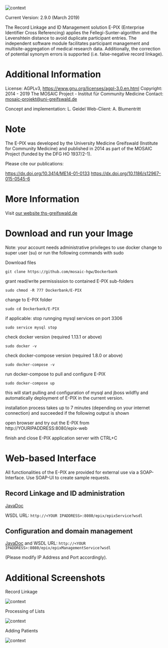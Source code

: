 ![context](https://user-images.githubusercontent.com/12081369/49164561-a4481500-f32f-11e8-9f0d-fa7a730f4b9d.png)

Current Version: 2.9.0 (March 2019)

The Record Linkage and ID Management solution E-PIX (Enterprise Identifier Cross Referencing) applies the Fellegi-Sunter-algorithm and the Levenshtein distance to avoid duplicate participant entries. The independent software module facilitates participant management and multisite-aggregation of medical research data. Additionally, the correction of potential synonym errors is supported (i.e. false-negative record linkage).

# Additional Information #
License: AGPLv3, https://www.gnu.org/licenses/agpl-3.0.en.html
Copyright: 2014 - 2019 The MOSAIC Project - Institut für Community Medicine
Contact: mosaic-projekt@uni-greifswald.de

Concept and implementation: L. Geidel
Web-Client: A. Blumentritt

# Note #
The E-PIX was developed by the University Medicine Greifswald (Institute for Community Medicine) and published in 2014 as part of the MOSAIC Project (funded by the DFG HO 1937/2-1).

Please cite our publications:

https://dx.doi.org/10.3414/ME14-01-0133
https://dx.doi.org/10.1186/s12967-015-0545-6

# More Information
Visit [our website ths-greifswald.de](https://www.ths-greifswald.de/epix "E-PIX Website")

# Download and run your Image #

Note: your account needs administrative privileges to use docker
change to super user (su) or run the following commands with sudo

Download files

```git clone https://github.com/mosaic-hgw/Dockerbank```

grant read/write permissission to contained E-PIX sub-folders

```sudo chmod -R 777 Dockerbank/E-PIX```

change to E-PIX folder

```sudo cd Dockerbank/E-PIX ```

if applicable: stop runnging mysql services on port 3306 

```sudo service mysql stop```

check docker version (required 1.13.1 or above)

```sudo docker -v```

check docker-compose version (required 1.8.0 or above)

```sudo docker-compose -v```

run docker-compose to pull and configure E-PIX

```sudo docker-compose up```

this will start pulling and configuration of mysql and jboss wildfly and automatically deployment of E-PIX in the current version.

installation process takes up to 7 minutes (depending on your internet connection) and succeeded if the following output is shown

open browser and try out the E-PIX from http://YOURIPADDRESS:8080/epix-web


finish and close E-PIX application server with CTRL+C

# Web-based Interface
All functionalities of the E-PIX are provided for external use via a SOAP-Interface. Use SOAP-UI to create sample requests.

## Record Linkage and ID administration

[JavaDoc](https://www.ths-greifswald.de/wp-content/uploads/tools/e-pix/doc/2-9-0/index.html?org/emau/icmvc/ttp/epix/service/EPIXService.html "JavaDoc")

WSDL URL: ``http://<YOUR IPADDRESS>:8080/epix/epixService?wsdl``

## Configuration and domain management

[JavaDoc](https://www.ths-greifswald.de/wp-content/uploads/tools/e-pix/doc/2-9-0/index.html?org/emau/icmvc/ttp/epix/service/EPIXManagementService.html "JavaDoc") and WSDL URL: ``http://<YOUR IPADDRESS>:8080/epix/epixManagementService?wsdl``

(Please modify IP Address and Port accordingly).

# Additional Screenshots

Record Linkage

![context](https://raw.githubusercontent.com/mosaic-hgw/Dockerbank/master/E-PIX/screenshots/E-PIX-Screenshot-Dublettenaufl%C3%B6sung.png)

Processing of Lists

![context](https://raw.githubusercontent.com/mosaic-hgw/Dockerbank/master/E-PIX/screenshots/E-PIX-Screenshot-Listenverarbeitung.png)

Adding Patients

![context](https://raw.githubusercontent.com/mosaic-hgw/Dockerbank/master/E-PIX/screenshots/E-PIX-Screenshot-Personen-erfassen.png)
